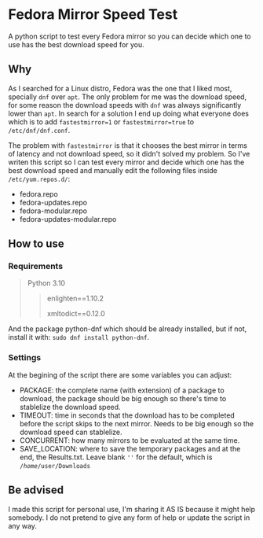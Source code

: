 # Fedora Mirror Speed Test
A python script to test every Fedora mirror so you can decide which one to use has the best download speed for you.

## Why ##

As I searched for a Linux distro, Fedora was the one that I liked most, specially <code>dnf</code> over <code>apt</code>.
The only problem for me was the download speed, for some reason the download speeds with <code>dnf</code> was always significantly lower than <code>apt</code>.
In search for a solution I end up doing what everyone does which is to add <code>fastestmirror=1</code> or <code>fastestmirror=true</code> to <code>/etc/dnf/dnf.conf</code>.

The problem with <code>fastestmirror</code> is that it chooses the best mirror in terms of latency and not download speed, so it didn't solved my problem.
So I've writen this script so I can test every mirror and decide which one has the best download speed and manually edit the following files inside <code>/etc/yum.repos.d/</code>:
  
 - fedora.repo
 - fedora-updates.repo
 - fedora-modular.repo
 - fedora-updates-modular.repo

## How to use ##

### Requirements ###

> Python 3.10
>> enlighten==1.10.2
>>
>> xmltodict==0.12.0

And the package python-dnf which should be already installed, but if not, install it with: <code>sudo dnf install python-dnf</code>.

### Settings ###

At the begining of the script there are some variables you can adjust:
 - PACKAGE: the complete name (with extension) of a package to download, the package should be big enough so there's time to stablelize the download speed.
 - TIMEOUT: time in seconds that the download has to be completed before the script skips to the next mirror. Needs to be big enough so the download speed can stablelize.
 - CONCURRENT: how many mirrors to be evaluated at the same time.
 - SAVE_LOCATION: where to save the temporary packages and at the end, the Results.txt. Leave blank <code>''</code> for the default, which is <code>/$home/$user/Downloads</code>

## Be advised ##

I made this script for personal use, I'm sharing it AS IS because it might help somebody. I do not pretend to give any form of help or update the script in any way.

